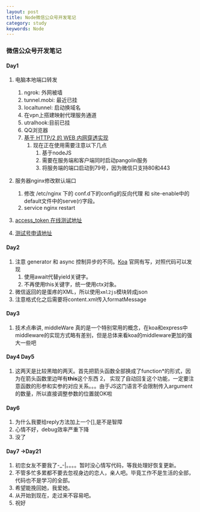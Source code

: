 ```yaml
---
layout: post
title: Node微信公众号开发笔记
category: study
keywords: Node
---
```

### 微信公众号开发笔记

#### Day1

1. 电脑本地端口转发
    1. ngrok: 外网被墙
    2. tunnel.mobi: 最近已挂
    3. localtunnel: 启动换域名
    4. 在vpn上搭建映射代理服务通道
    5. utralhook:目前已挂
    6. QQ浏览器
    7. [基于 HTTP/2 的 WEB 内网穿透实现](https://imququ.com/post/tunnel-to-localhost-base-on-http2.html)
        1. 现在正在使用需要注意以下几点
            1. 基于nodeJS
            2. 需要在服务端和客户端同时启动pangolin服务
            3. 将服务端的端口启动到79号，因为微信只支持80和443

2. 服务器nginx修改默认端口
    1. 修改 /etc/nginx 下的 conf.d下的config的反向代理 和 site-enable中的default文件中的serve(r)字段。
    2. service nginx restart
    
3. [access_token 在线测试地址](https://mp.weixin.qq.com/debug/cgi-bin/apiinfo?t=index&type=%E5%9F%BA%E7%A1%80%E6%94%AF%E6%8C%81&form=%E8%8E%B7%E5%8F%96access_token%E6%8E%A5%E5%8F%A3%20/token)
4. [测试号申请地址](https://mp.weixin.qq.com/debug/cgi-bin/sandboxinfo?action=showinfo&t=sandbox/index)
#### Day2
1. 注意 generator 和 async 控制异步的不同。[Koa](http://koa.bootcss.com/) 官网有写，对照代码可以发现
    1. 使用await代替yield关键字。
    2. 不再使用this关键字，统一使用ctx对象。
2. 微信返回的是蛋疼的XML，所以使用`xml2js`模块转成json
3. 注意格式化之后需要将content.xml传入formatMessage

#### Day3
1. 技术点串讲, middleWare 真的是一个特别常用的概念，在koa和express中middleware的实现方式略有差别，但是总体来看koa的middleware更加的强大一些吧

#### Day4 Day5

1. 这两天是比较黑暗的两天。首先把箭头函数全部换成了function\*的形式，因为在箭头函数里边咩有**this**这个东西
2， 实现了自动回复这个功能，一定要注意函数的形参和实参的对应关系。。。由于JS这门语言不会限制传入argument的数量，所以直接调整参数的位置就OK啦

#### Day6

1. 为什么我要给reply方法加上一个[],是不是智障
2. 心情不好，debug效率严重下降
3. 没了
<!--滚-->

#### Day7 ->Day21 
1. 初恋女友不要我了-_-|。。。。暂时没心情写代码，等我处理好恢复更新。
2. 不管多忙多累都不要去忽视身边的恋人，亲人吧。毕竟工作不是生活的全部，代码也不是学习的全部。
3. 希望能挽回她，我爱她。
4. 从开始到现在，走过来不容易吧。
5. 祝好

